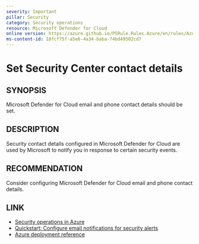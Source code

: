 ```yaml
---
severity: Important
pillar: Security
category: Security operations
resource: Microsoft Defender for Cloud
online version: https://azure.github.io/PSRule.Rules.Azure/en/rules/Azure.DefenderCloud.Contact/
ms-content-id: 18fcf75f-a5e6-4a34-baba-74bd49502cd7
---
```


# Set Security Center contact details

## SYNOPSIS

Microsoft Defender for Cloud email and phone contact details should be set.

## DESCRIPTION

Security contact details configured in Microsoft Defender for Cloud are used by Microsoft to notify you in response to certain security events.

## RECOMMENDATION

Consider configuring Microsoft Defender for Cloud email and phone contact details.

## LINK

- [Security operations in Azure](https://learn.microsoft.com/azure/well-architected/security/monitor-security-operations#assign-incident-notification-contact)
- [Quickstart: Configure email notifications for security alerts](https://learn.microsoft.com/azure/defender-for-cloud/configure-email-notifications)
- [Azure deployment reference](https://learn.microsoft.com/azure/templates/microsoft.security/securitycontacts)
